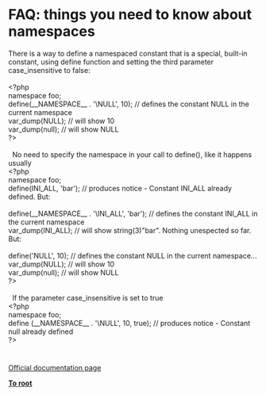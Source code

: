 # FAQ: things you need to know about namespaces




<div class="phpcode"><span class="html">
There is a way to define a namespaced constant that is a special, built-in constant, using define function and setting the third parameter case_insensitive to false:<br><br><span class="default">&lt;?php<br></span><span class="keyword">namespace </span><span class="default">foo</span><span class="keyword">;<br></span><span class="default">define</span><span class="keyword">(</span><span class="default">__NAMESPACE__ </span><span class="keyword">. </span><span class="string">&apos;\NULL&apos;</span><span class="keyword">, </span><span class="default">10</span><span class="keyword">); </span><span class="comment">// defines the constant NULL in the current namespace<br></span><span class="default">var_dump</span><span class="keyword">(</span><span class="default">NULL</span><span class="keyword">); </span><span class="comment">// will show 10<br></span><span class="default">var_dump</span><span class="keyword">(</span><span class="default">null</span><span class="keyword">); </span><span class="comment">// will show NULL<br></span><span class="default">?&gt;<br></span><br>&#xA0; No need to specify the namespace in your call to define(), like it happens usually<br><span class="default">&lt;?php<br></span><span class="keyword">namespace </span><span class="default">foo</span><span class="keyword">;<br></span><span class="default">define</span><span class="keyword">(</span><span class="default">INI_ALL</span><span class="keyword">, </span><span class="string">&apos;bar&apos;</span><span class="keyword">); </span><span class="comment">// produces notice - Constant INI_ALL already defined. But:<br><br></span><span class="default">define</span><span class="keyword">(</span><span class="default">__NAMESPACE__ </span><span class="keyword">. </span><span class="string">&apos;\INI_ALL&apos;</span><span class="keyword">, </span><span class="string">&apos;bar&apos;</span><span class="keyword">); </span><span class="comment">// defines the constant INI_ALL in the current namespace<br></span><span class="default">var_dump</span><span class="keyword">(</span><span class="default">INI_ALL</span><span class="keyword">); </span><span class="comment">// will show string(3)&quot;bar&quot;. Nothing unespected so far. But:<br><br></span><span class="default">define</span><span class="keyword">(</span><span class="string">&apos;NULL&apos;</span><span class="keyword">, </span><span class="default">10</span><span class="keyword">); </span><span class="comment">// defines the constant NULL in the current namespace...<br></span><span class="default">var_dump</span><span class="keyword">(</span><span class="default">NULL</span><span class="keyword">); </span><span class="comment">// will show 10<br></span><span class="default">var_dump</span><span class="keyword">(</span><span class="default">null</span><span class="keyword">); </span><span class="comment">// will show NULL<br></span><span class="default">?&gt;<br></span><br>&#xA0; If the parameter case_insensitive is set to true<br><span class="default">&lt;?php<br></span><span class="keyword">namespace </span><span class="default">foo</span><span class="keyword">;<br></span><span class="default">define </span><span class="keyword">(</span><span class="default">__NAMESPACE__ </span><span class="keyword">. </span><span class="string">&apos;\NULL&apos;</span><span class="keyword">, </span><span class="default">10</span><span class="keyword">, </span><span class="default">true</span><span class="keyword">); </span><span class="comment">// produces notice - Constant null already defined<br></span><span class="default">?&gt;</span>
</span>
</div>
  

#

[Official documentation page](https://www.php.net/manual/en/language.namespaces.faq.php)

**[To root](/README.md)**